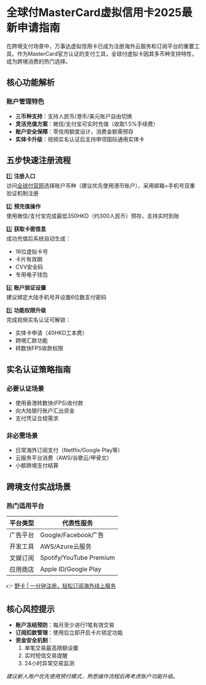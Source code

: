 # 全球付MasterCard虚拟信用卡2025最新申请指南

在跨境支付场景中，万事达虚拟信用卡已成为注册海外云服务和订阅平台的重要工具。作为MasterCard官方认证的支付工具，全球付虚拟卡因其多币种支持特性，成为跨境消费的热门选择。

## 核心功能解析
### 账户管理特色
- **三币种支持**：支持人民币/港币/美元账户自由切换
- **灵活充值方案**：微信/支付宝可实时充值（收取1.5%手续费）
- **账户安全保障**：零信用额度设计，消费金额需预存
- **实体卡升级**：视频实名认证后支持申领国际通用实体卡



## 五步快速注册流程
1️⃣ **注册入口**  
访问[全球付官网](https://bbtdd.com/yeka)选择账户币种（建议优先使用港币账户），采用邮箱+手机号双重验证机制注册

2️⃣ **预充值操作**  
使用微信/支付宝完成最低350HKD（约300人民币）预存，支持实时到账

3️⃣ **获取卡密信息**  
成功充值后系统自动生成：
- 16位虚拟卡号
- 卡片有效期
- CVV安全码
- 专用电子钱包



4️⃣ **账户验证设置**  
建议绑定大陆手机号并设置6位数支付密码

5️⃣ **功能权限升级**  
完成视频实名认证可解锁：
- 实体卡申请（40HKD工本费）
- 跨境汇款功能
- 转数快FPS收款权限

## 实名认证策略指南
### 必要认证场景
- 使用香港转数快(FPS)收付款
- 向大陆银行账户汇出资金
- 支付凭证合规需求

### 非必需场景
- 日常海外订阅支付（Netflix/Google Play等）
- 云服务平台消费（AWS/谷歌云/甲骨文）
- 小额跨境支付结算



## 跨境支付实战场景
### 热门适用平台
| 平台类型       | 代表性服务                 |
|----------------|--------------------------|
| 广告平台       | Google/Facebook广告       |
| 开发工具       | AWS/Azure云服务           |
| 文娱订阅       | Spotify/YouTube Premium  |
| 应用商店       | Apple ID/Google Play      |

👉 [野卡 | 一分钟注册，轻松订阅海外线上服务](https://bbtdd.com/yeka)

## 核心风控提示
- **账户冻结预防**：每月至少进行1笔有效交易
- **订阅扣款管理**：使用后立即开启卡片锁定功能
- **资金安全机制**：
  1. 单笔交易最高限额设置
  2. 实时短信交易提醒
  3. 24小时异常交易监测

*建议新人用户优先使用预付模式，熟悉操作流程后再考虑账户功能升级。*